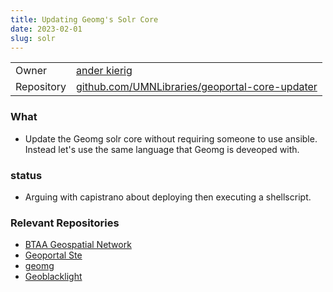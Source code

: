 ```yaml
---
title: Updating Geomg's Solr Core
date: 2023-02-01
slug: solr
---
```


| | |
|:---|:----|
| Owner | [ander kierig](mailto:akierig@umn.edu) |
| Repository | [github.com/UMNLibraries/geoportal-core-updater](https://github.com/UMNLibraries/geoportal-core-updater)|

### What

- Update the Geomg solr core without requiring someone to use ansible. Instead let's use the same language that Geomg is deveoped with.

### status

- Arguing with capistrano about deploying then executing a shellscript.

### Relevant Repositories

- [BTAA Geospatial Network](https://github.com/geobtaa)
- [Geoportal Ste](https://github.com/geobtaa/geoportal)
- [geomg](https://github.com/geobtaa/geomg)
- [Geoblacklight](https://github.com/geoblacklight)
